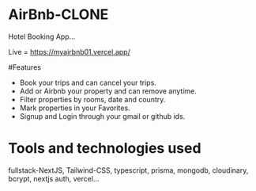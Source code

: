 # AirBnb-CLONE
Hotel Booking App...

Live = https://myairbnb01.vercel.app/

#Features 
- Book your trips and can cancel your trips.
- Add or Airbnb your property and can remove anytime.
- Filter properties by rooms, date and country.
- Mark properties in your Favorites.
- Signup and Login through your gmail or github ids. 

# Tools and technologies used 
fullstack-NextJS, Tailwind-CSS, typescript, prisma, mongodb, cloudinary, bcrypt, nextjs auth, vercel...
